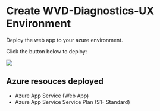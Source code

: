 # Create WVD-Diagnostics-UX Environment

Deploy the web app to your azure environment.

Click the button below to deploy:

<a href="https://portal.azure.com/#create/Microsoft.Template/uri/https%3A%2F%2Fraw.githubusercontent.com%2FAzure%2FRDS-Templates%2Fwvd-sh\joinhostpool%2Fwvd-sh%2Frdagentarm.json" target="_blank">
    <img src="http://azuredeploy.net/deploybutton.png"/>
</a>

## Azure resouces deployed
- Azure App Service (Web App)
- Azure App Service Service Plan (S1- Standard)
